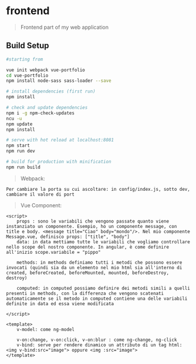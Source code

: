 # frontend

> Frontend part of my web application

## Build Setup

``` bash
#starting from

vue init webpack vue-portfolio
cd vue-portfolio
npm install node-sass sass-loader --save

# install dependencies (first run)
npm install

# check and update dependencies
npm i -g npm-check-updates
ncu -u
npm update
npm install

# serve with hot reload at localhost:8081
npm start
npm run dev

# build for production with minification
npm run build
```

> Webpack:

	Per cambiare la porta su cui ascoltare: in config/index.js, sotto dev, cambiare il valore di port

> Vue Component:

	<script>
		props : sono le variabili che vengono passate quanto viene instanziato un componente. Esempio, ho un componente message, con title e body. <message title="Ciao" body="mondo"/>. Nel mio componente Message.vue, definisco props: ["title", "body"]
		data: in data mettiamo tutte le variabili che vogliamo controllare nello scope del nostro componente. In angular, è come definire all'inizio scope.variabile = "pippo"

		methods: in methods definiamo tutti i metodi che possono essere invocati (quindi sia da un elemento nel mio html sia all'interno di created, beforeCreated, beforeMounted, mounted, beforeDestroy, destroy)

		computed: in computed possiamo definire dei metodi simili a quelli presenti in methods, con la differenza che vengono scatenati automaticamente se il metodo in computed contiene una delle variabili definite in data ed essa viene modificata

	</script>

	<template>
		v-model: come ng-model
	
		v-on:change, v-on:click, v-on:blur : come ng-change, ng-click
		v-bind: serve per rendere dinamico un attributo di un tag html: <img v-bind:src="image"> oppure <img :src="image">
	</template>
